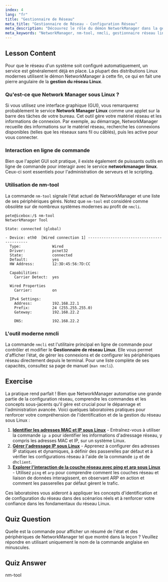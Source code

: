 ```yaml
---
index: 4
lang: "fr"
title: "Gestionnaire de Réseau"
meta_title: "Gestionnaire de Réseau - Configuration Réseau"
meta_description: "Découvrez le rôle du démon NetworkManager dans la gestion moderne des réseaux Linux. Apprenez comment cet outil automatise la configuration réseau et comment interagir avec lui via nm-tool et le puissant utilitaire en ligne de commande nmcli."
meta_keywords: "NetworkManager, nm-tool, nmcli, gestionnaire réseau linux, networkmanager linux, gestionnaire réseau linux, gestion réseau linux, configuration réseau, réseau Linux"
---
```


## Lesson Content

Pour que le réseau d'un système soit configuré automatiquement, un service est généralement déjà en place. La plupart des distributions Linux modernes utilisent le démon NetworkManager à cette fin, ce qui en fait une pierre angulaire de la **gestion du réseau Linux**.

### Qu'est-ce que Network Manager sous Linux ?

Si vous utilisez une interface graphique (GUI), vous remarquerez probablement le service **Network Manager Linux** comme une applet sur la barre des tâches de votre bureau. Cet outil gère votre matériel réseau et les informations de connexion. Par exemple, au démarrage, NetworkManager recueille des informations sur le matériel réseau, recherche les connexions disponibles (telles que les réseaux sans fil ou câblés), puis les active pour vous connecter.

### Interaction en ligne de commande

Bien que l'applet GUI soit pratique, il existe également de puissants outils en ligne de commande pour interagir avec le service **networkmanager linux**. Ceux-ci sont essentiels pour l'administration de serveurs et le scripting.

### Utilisation de nm-tool

La commande `nm-tool` signale l'état actuel de NetworkManager et une liste de ses périphériques gérés. Notez que `nm-tool` est considéré comme obsolète sur de nombreux systèmes modernes au profit de `nmcli`.

```plaintext
pete@icebox:/$ nm-tool
NetworkManager Tool

State: connected (global)

- Device: eth0  [Wired connection 1] -------------------------------------------
  Type:              Wired
  Driver:            pcnet32
  State:             connected
  Default:           yes
  HW Address:        12:3D:45:56:7D:CC

  Capabilities:
    Carrier Detect:  yes

  Wired Properties
    Carrier:         on

  IPv4 Settings:
    Address:         192.168.22.1
    Prefix:          24 (255.255.255.0)
    Gateway:         192.168.22.2

    DNS:             192.168.22.2
```

### L'outil moderne nmcli

La commande `nmcli` est l'utilitaire principal en ligne de commande pour contrôler et modifier le **Gestionnaire de réseau Linux**. Elle vous permet d'afficher l'état, de gérer les connexions et de configurer les périphériques réseau directement depuis le terminal. Pour une liste complète de ses capacités, consultez sa page de manuel (`man nmcli`).

## Exercise

La pratique rend parfait ! Bien que NetworkManager automatise une grande partie de la configuration réseau, comprendre les commandes et les concepts sous-jacents qu'il gère est crucial pour le dépannage et l'administration avancée. Voici quelques laboratoires pratiques pour renforcer votre compréhension de l'identification et de la gestion du réseau sous Linux :

1. **[Identifier les adresses MAC et IP sous Linux](https://labex.io/fr/labs/comptia-identify-mac-and-ip-addresses-in-linux-592731)** - Entraînez-vous à utiliser la commande `ip a` pour identifier les informations d'adressage réseau, y compris les adresses MAC et IP, sur un système Linux.
2. **[Gérer l'adressage IP sous Linux](https://labex.io/fr/labs/comptia-manage-ip-addressing-in-linux-592736)** - Apprenez à configurer des adresses IP statiques et dynamiques, à définir des passerelles par défaut et à vérifier les configurations réseau à l'aide de la commande `ip` et de `dhclient`.
3. **[Explorer l'interaction de la couche réseau avec ping et arp sous Linux](https://labex.io/fr/labs/comptia-explore-network-layer-interaction-with-ping-and-arp-in-linux-592746)** - Utilisez `ping` et `arp` pour comprendre comment les couches réseau et liaison de données interagissent, en observant ARP en action et comment les passerelles par défaut gèrent le trafic.

Ces laboratoires vous aideront à appliquer les concepts d'identification et de configuration du réseau dans des scénarios réels et à renforcer votre confiance dans les fondamentaux du réseau Linux.

## Quiz Question

Quelle est la commande pour afficher un résumé de l'état et des périphériques de NetworkManager tel que montré dans la leçon ? Veuillez répondre en utilisant uniquement le nom de la commande anglaise en minuscules.

## Quiz Answer

nm-tool
